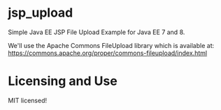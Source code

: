 # jsp_upload

Simple Java EE JSP File Upload Example for Java EE 7 and 8.

We'll use the Apache Commons FileUpload library which is available at: https://commons.apache.org/proper/commons-fileupload/index.html

# Licensing and Use

MIT licensed!